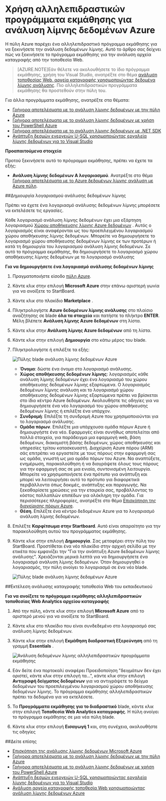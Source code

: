 <properties 
   pageTitle="Μάθετε δεδομένων λίμνης ανάλυση και U-SQL χρησιμοποιώντας τα προγράμματα εκμάθησης για το Azure πύλη αλληλεπιδραστικών | Azure" 
   description="Γρήγορο ξεκίνημα με εκμάθησης δεδομένων λίμνης ανάλυση και U-SQL. " 
   services="data-lake-analytics" 
   documentationCenter="" 
   authors="edmacauley" 
   manager="jhubbard" 
   editor="cgronlun"/>
 
<tags
   ms.service="data-lake-analytics"
   ms.devlang="na"
   ms.topic="get-started-article"
   ms.tgt_pltfrm="na"
   ms.workload="big-data" 
   ms.date="05/16/2016"
   ms.author="edmaca"/>


# <a name="use-azure-data-lake-analytics-interactive-tutorials"></a>Χρήση αλληλεπιδραστικών προγράμματα εκμάθησης για ανάλυση λίμνης δεδομένων Azure

Η πύλη Azure παρέχει ένα αλληλεπιδραστικό πρόγραμμα εκμάθησης για να ξεκινήσετε την ανάλυση δεδομένων λίμνης. Αυτό το άρθρο σας δείχνει πώς να ξεκινήσετε το πρόγραμμα εκμάθησης για την ανάλυση αρχεία καταγραφής από την τοποθεσία Web.


>[AZURE.NOTE]Εάν θέλετε να ακολουθήσετε το ίδιο πρόγραμμα εκμάθησης, χρήση του Visual Studio, ανατρέξτε στο θέμα [ανάλυση τοποθεσίας Web, αρχεία καταγραφής χρησιμοποιώντας δεδομένα λίμνης ανάλυσης](data-lake-analytics-analyze-weblogs.md).
>Πιο αλληλεπιδραστικών προγράμματα εκμάθησης θα προστεθούν στην πύλη του.


Για άλλα προγράμματα εκμάθησης, ανατρέξτε στα θέματα:

- [Γρήγορα αποτελέσματα με το ανάλυση λίμνης δεδομένων με την πύλη Azure](data-lake-analytics-get-started-portal.md)
- [Γρήγορα αποτελέσματα με το ανάλυση λίμνης δεδομένων με χρήση του PowerShell Azure](data-lake-analytics-get-started-powershell.md)
- [Γρήγορα αποτελέσματα με το ανάλυση λίμνης δεδομένων με .NET SDK](data-lake-analytics-get-started-net-sdk.md)
- [Ανάπτυξη δεσμών ενεργειών U-SQL χρησιμοποιώντας εργαλεία λίμνης δεδομένων για το Visual Studio](data-lake-analytics-data-lake-tools-get-started.md) 

**Προαπαιτούμενα στοιχεία**

Προτού ξεκινήσετε αυτό το πρόγραμμα εκμάθησης, πρέπει να έχετε τα εξής:

- **Ανάλυση λίμνης δεδομένων A λογαριασμού**.  Ανατρέξτε στο θέμα [Γρήγορα αποτελέσματα με το Azure δεδομένων λίμνης ανάλυση με Azure πύλη](data-lake-analytics-get-started-portal.md).

##<a name="create-data-lake-analytics-account"></a>Δημιουργία λογαριασμού ανάλυσης δεδομένων λίμνης 

Πρέπει να έχετε ένα λογαριασμό ανάλυσης δεδομένων λίμνης μπορέσετε να εκτελέσετε τις εργασίες.

Κάθε λογαριασμό ανάλυση λίμνης δεδομένων έχει μια εξάρτηση λογαριασμού [Χώρου αποθήκευσης λίμνης Azure δεδομένων](../data-lake-store/data-lake-store-overview.md) .  Αυτός ο λογαριασμός είναι αναφέρονται ως του προεπιλεγμένου λογαριασμού χώρου αποθήκευσης λίμνης δεδομένων.  Μπορείτε να δημιουργήσετε το λογαριασμό χώρου αποθήκευσης δεδομένων λίμνης εκ των προτέρων ή κατά τη δημιουργία του λογαριασμού ανάλυση λίμνης δεδομένων. Σε αυτό το πρόγραμμα εκμάθησης, θα δημιουργήσετε το λογαριασμό χώρου αποθήκευσης λίμνης δεδομένων με το λογαριασμό ανάλυσης

**Για να δημιουργήσετε ένα λογαριασμό ανάλυσης δεδομένων λίμνης**

1. Πραγματοποιήστε είσοδο [πύλη Azure](https://portal.azure.com/signin/index/?Microsoft_Azure_Kona=true&Microsoft_Azure_DataLake=true&hubsExtension_ItemHideKey=AzureDataLake_BigStorage%2cAzureKona_BigCompute).
2. Κάντε κλικ στην επιλογή **Microsoft Azure** στην επάνω αριστερή γωνία για να ανοίξετε το StartBoard.
3. Κάντε κλικ στο πλακίδιο **Marketplace** .  
3. Πληκτρολογήστε **Azure δεδομένων λίμνης ανάλυσης** στο πλαίσιο αναζήτησης σε blade **όλα τα στοιχεία** και πατήστε το πλήκτρο **ENTER**. Μέλη βλέπετε **Ανάλυση λίμνης Azure δεδομένων** στη λίστα.
4. Κάντε κλικ στην **Ανάλυση λίμνης Azure δεδομένων** από τη λίστα.
5. Κάντε κλικ στην επιλογή **Δημιουργία** στο κάτω μέρος του blade.
6. Πληκτρολογήστε ή επιλέξτε τα εξής:

    ![Πύλης blade ανάλυση λίμνης δεδομένων Azure](./media/data-lake-analytics-get-started-portal/data-lake-analytics-portal-create-adla.png)

    - **Όνομα**: δώστε ένα όνομα στο λογαριασμό ανάλυσης.
    - **Χώρος αποθήκευσης δεδομένων λίμνης**: λογαριασμός κάθε ανάλυση λίμνης δεδομένων έχει ένα λογαριασμό του χώρου αποθήκευσης δεδομένων λίμνης εξαρτώμενα. Ο λογαριασμός δεδομένων λίμνης ανάλυση και το λογαριασμό χώρου αποθήκευσης δεδομένων λίμνης εξαρτώμενα πρέπει να βρίσκεται στο ίδιο κέντρο Azure δεδομένων. Ακολουθήστε τις οδηγίες για να δημιουργήσετε ένα νέο λογαριασμό του χώρου αποθήκευσης δεδομένων λίμνης ή επιλέξτε ένα υπάρχον.
    - **Συνδρομή**: Επιλέξτε τη συνδρομή Azure που χρησιμοποιούνται για το λογαριασμό ανάλυσης.
    - **Ομάδα πόρων**. Επιλέξτε μια υπάρχουσα ομάδα πόρων Azure ή δημιουργήστε ένα νέο. Εφαρμογές είναι συνήθως αποτελείται από πολλά στοιχεία, για παράδειγμα μια εφαρμογή web, βάση δεδομένων, διακομιστή βάσης δεδομένων, χώρος αποθήκευσης και υπηρεσίες τρίτου κατασκευαστή. Διαχείριση Azure πόρου (ARM) σάς επιτρέπει να εργαστείτε με τους πόρους στην εφαρμογή σας ως ομάδα, γνωστή ως μια ομάδα πόρων του Azure. Να αναπτύξετε, ενημέρωση, παρακολούθηση ή να διαγράψετε όλους τους πόρους για την εφαρμογή σας σε μια ενιαία, συντονισμένη λειτουργία. Μπορείτε να χρησιμοποιήσετε ένα πρότυπο για ανάπτυξη και μπορεί να λειτουργήσει αυτό το πρότυπο για διαφορετικά περιβάλλοντα όπως δοκιμές, ανάπτυξης και παραγωγής. Να ξεκαθαρίσετε χρεώσεις για την εταιρεία σας, προβάλλοντας το κόστος πολλαπλών επιπέδων για ολόκληρη την ομάδα. Για περισσότερες πληροφορίες, ανατρέξτε στο θέμα [Επισκόπηση της διαχείρισης πόρων Azure](azure-resource-manager/resource-group-overview.md). 
    - **Θέση**. Επιλέξτε ένα κέντρο δεδομένων Azure για το λογαριασμό ανάλυση λίμνης δεδομένων. 
7. Επιλέξτε **Καρφίτσωμα στην Startboard**. Αυτό είναι απαραίτητο για την παρακολούθηση αυτού του προγράμματος εκμάθησης.
8. Κάντε κλικ στην επιλογή **Δημιουργία**. Σας μεταφέρει στην πύλη του StartBoard. Προστίθεται ένα νέο πλακίδιο στην αρχική σελίδα με την ετικέτα που εμφανίζει την "Για την ανάπτυξη Azure δεδομένων λίμνης ανάλυσης". Χρειάζονται μερικά λεπτά για να δημιουργήσετε ένα λογαριασμό ανάλυση λίμνης δεδομένων. Όταν δημιουργηθεί ο λογαριασμός, την πύλη ανοίγει το λογαριασμό σε ένα νέο blade.

    ![Πύλης blade ανάλυση λίμνης δεδομένων Azure](./media/data-lake-analytics-get-started-portal/data-lake-analytics-portal-blade.png)

##<a name="run-website-log-analysis-interactive-tutorial"></a>Εκτέλεση ανάλυσης καταγραφής τοποθεσία Web του εκπαιδευτικού

**Για να ανοίξετε το πρόγραμμα εκμάθησης αλληλεπιδραστικών τοποθεσίας Web Analytics αρχείου καταγραφής**

1. Από την πύλη, κάντε κλικ στην επιλογή **Microsoft Azure** από το αριστερό μενού για να ανοίξετε το StartBoard.
2. Κάντε κλικ στο πλακίδιο που είναι συνδεδεμένο στο λογαριασμό σας ανάλυση λίμνης δεδομένων.
3. Κάντε κλικ στην επιλογή **Εκμάθηση διαδραστική Εξερεύνηση** από τη γραμμή **Essentials** .

    ![Ανάλυση δεδομένων λίμνης αλληλεπιδραστικών προγράμματα εκμάθησης](./media/data-lake-analytics-use-interactive-tutorials/data-lake-analytics-explore-interactive-tutorials.png)

4. Εάν δείτε ένα πορτοκαλί αναφέρει Προειδοποίηση "δειγμάτων δεν έχει οριστεί, κάντε κλικ στην επιλογή τα...", κάντε κλικ στην επιλογή **Αντιγραφή δείγματος δεδομένων** για να αντιγράψετε το δείγμα δεδομένων του προεπιλεγμένου λογαριασμού χώρου αποθήκευσης δεδομένων λίμνης. Το πρόγραμμα εκμάθησης αλληλεπιδραστικών πρέπει τα δεδομένα για να εκτελέσετε.
5. Τα **Προγράμματα εκμάθησης για το διαδραστικό** blade, κάντε κλικ στην επιλογή **Τοποθεσία Web Analytics καταγραφής**. Η πύλη ανοίγει το πρόγραμμα εκμάθησης σε μια νέα πύλη blade.
5. Κάντε κλικ στην επιλογή **Εισαγωγή 1** και, στη συνέχεια, ακολουθήστε τις οδηγίες

##<a name="see-also"></a>Δείτε επίσης

- [Επισκόπηση της ανάλυσης λίμνης δεδομένων Microsoft Azure](data-lake-analytics-overview.md)
- [Γρήγορα αποτελέσματα με το ανάλυση λίμνης δεδομένων με την πύλη Azure](data-lake-analytics-get-started-portal.md)
- [Γρήγορα αποτελέσματα με το ανάλυση λίμνης δεδομένων με χρήση του PowerShell Azure](data-lake-analytics-get-started-powershell.md)
- [Ανάπτυξη δεσμών ενεργειών U-SQL χρησιμοποιώντας εργαλεία λίμνης δεδομένων για το Visual Studio](data-lake-analytics-data-lake-tools-get-started.md)
- [Ανάλυση αρχεία καταγραφής τοποθεσία Web χρησιμοποιώντας ανάλυση λίμνης δεδομένων Azure](data-lake-analytics-analyze-weblogs.md)
